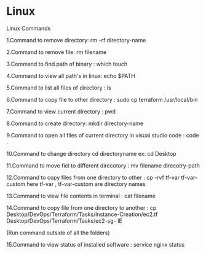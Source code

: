 # Linux
Linux Commands

1.Command to remove directory: rm -rf directory-name

2.Command to remove file: rm filename

3.Command to find path of binary : which touch

4.Command to view all path's in linux: echo $PATH

5.Command to list all files of directory : ls

6.Command to copy file to other directory : sudo cp terraform /usr/local/bin

7.Command to view current directory : pwd

8.Command to create directory: mkdir directory-name

9.Command to open all files of current directory in visual studio code : code .

10.Command to change directory cd directoryname ex: cd Desktop

11.Command to move fiel to different direcotory : mv filename direcotry-path

12.Command to copy files from one directory to other : cp -rvf tf-var tf-var-custom 
here tf-var , tf-var-custom are directory names

13.Command to view file contents in terminal : cat filename

14.Command to copy file from one directory to another : cp Desktop/DevOps/Terraform/Tasks/Instance-Creation/ec2.tf Desktop/DevOps/Terraform/Tasks/ec2-sg-                                                         IE 

(Run command outside of all the folders)

15.Command to view status of installed software : service nginx status


